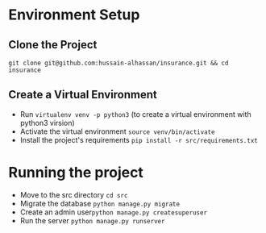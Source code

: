 # Environment Setup

## Clone the Project
`git clone git@github.com:hussain-alhassan/insurance.git && cd insurance`
## Create a Virtual Environment
* Run `virtualenv venv -p python3` (to create a virtual environment with python3 virsion)
* Activate the virtual environment `source venv/bin/activate`
* Install the project's requirements `pip install -r src/requirements.txt`


# Running the project
* Move to the src directory `cd src`
* Migrate the database `python manage.py migrate`
* Create an admin user`python manage.py createsuperuser`
* Run the server `python manage.py runserver`
